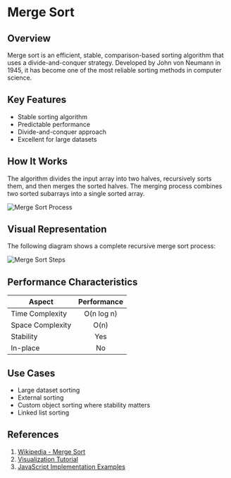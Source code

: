 # Merge Sort

## Overview
Merge sort is an efficient, stable, comparison-based sorting algorithm that uses a divide-and-conquer strategy. Developed by John von Neumann in 1945, it has become one of the most reliable sorting methods in computer science.

## Key Features
- Stable sorting algorithm
- Predictable performance
- Divide-and-conquer approach
- Excellent for large datasets

## How It Works
The algorithm divides the input array into two halves, recursively sorts them, and then merges the sorted halves. The merging process combines two sorted subarrays into a single sorted array.

![Merge Sort Process](https://upload.wikimedia.org/wikipedia/commons/c/cc/Merge-sort-example-300px.gif)

## Visual Representation
The following diagram shows a complete recursive merge sort process:

![Merge Sort Steps](https://upload.wikimedia.org/wikipedia/commons/e/e6/Merge_sort_algorithm_diagram.svg)

## Performance Characteristics

| Aspect               | Performance        |
|---------------------|:------------------:|
| Time Complexity     | O(n log n)         |
| Space Complexity    | O(n)               |
| Stability          | Yes                |
| In-place           | No                 |

## Use Cases
- Large dataset sorting
- External sorting
- Custom object sorting where stability matters
- Linked list sorting

## References
1. [Wikipedia - Merge Sort](https://en.wikipedia.org/wiki/Merge_sort)
2. [Visualization Tutorial](https://www.youtube.com/watch?v=KF2j-9iSf4Q)
3. [JavaScript Implementation Examples](https://github.com/trekhleb/javascript-algorithms/tree/master/src/algorithms/sorting/merge-sort)
